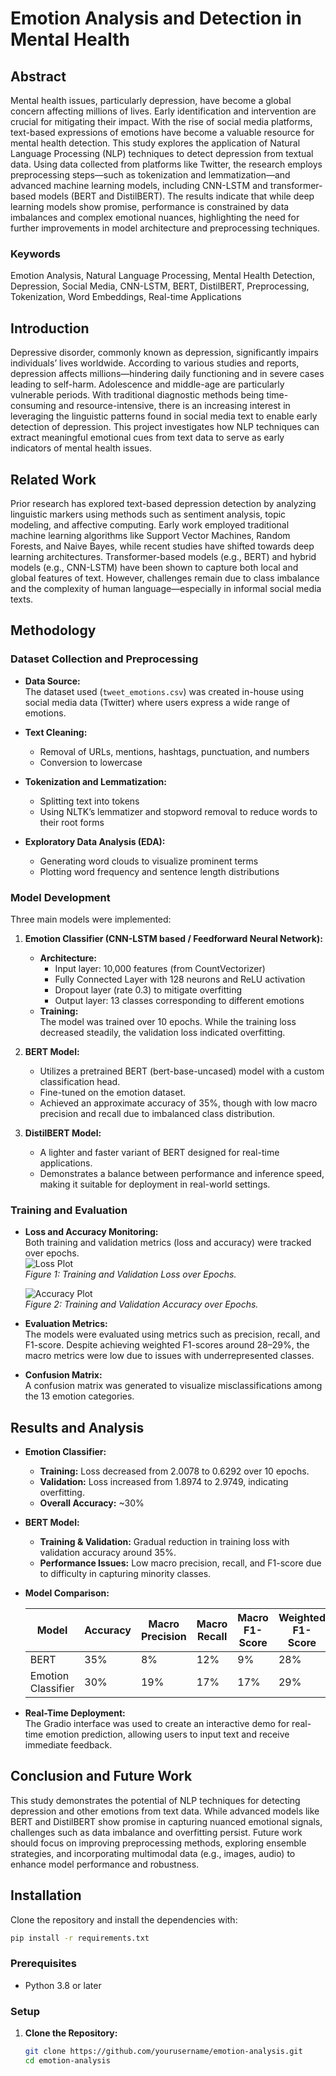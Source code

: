 # Emotion Analysis and Detection in Mental Health

## Abstract
Mental health issues, particularly depression, have become a global concern affecting millions of lives. Early identification and intervention are crucial for mitigating their impact. With the rise of social media platforms, text-based expressions of emotions have become a valuable resource for mental health detection. This study explores the application of Natural Language Processing (NLP) techniques to detect depression from textual data. Using data collected from platforms like Twitter, the research employs preprocessing steps—such as tokenization and lemmatization—and advanced machine learning models, including CNN-LSTM and transformer-based models (BERT and DistilBERT). The results indicate that while deep learning models show promise, performance is constrained by data imbalances and complex emotional nuances, highlighting the need for further improvements in model architecture and preprocessing techniques.

### Keywords
Emotion Analysis, Natural Language Processing, Mental Health Detection, Depression, Social Media, CNN-LSTM, BERT, DistilBERT, Preprocessing, Tokenization, Word Embeddings, Real-time Applications

## Introduction
Depressive disorder, commonly known as depression, significantly impairs individuals’ lives worldwide. According to various studies and reports, depression affects millions—hindering daily functioning and in severe cases leading to self-harm. Adolescence and middle-age are particularly vulnerable periods. With traditional diagnostic methods being time-consuming and resource-intensive, there is an increasing interest in leveraging the linguistic patterns found in social media text to enable early detection of depression. This project investigates how NLP techniques can extract meaningful emotional cues from text data to serve as early indicators of mental health issues.

## Related Work
Prior research has explored text-based depression detection by analyzing linguistic markers using methods such as sentiment analysis, topic modeling, and affective computing. Early work employed traditional machine learning algorithms like Support Vector Machines, Random Forests, and Naive Bayes, while recent studies have shifted towards deep learning architectures. Transformer-based models (e.g., BERT) and hybrid models (e.g., CNN-LSTM) have been shown to capture both local and global features of text. However, challenges remain due to class imbalance and the complexity of human language—especially in informal social media texts.

## Methodology

### Dataset Collection and Preprocessing
- **Data Source:**  
  The dataset used (`tweet_emotions.csv`) was created in-house using social media data (Twitter) where users express a wide range of emotions.
  
- **Text Cleaning:**  
  - Removal of URLs, mentions, hashtags, punctuation, and numbers  
  - Conversion to lowercase
  
- **Tokenization and Lemmatization:**  
  - Splitting text into tokens  
  - Using NLTK’s lemmatizer and stopword removal to reduce words to their root forms
  
- **Exploratory Data Analysis (EDA):**  
  - Generating word clouds to visualize prominent terms  
  - Plotting word frequency and sentence length distributions

### Model Development
Three main models were implemented:

1. **Emotion Classifier (CNN-LSTM based / Feedforward Neural Network):**
   - **Architecture:**  
     - Input layer: 10,000 features (from CountVectorizer)
     - Fully Connected Layer with 128 neurons and ReLU activation
     - Dropout layer (rate 0.3) to mitigate overfitting
     - Output layer: 13 classes corresponding to different emotions
   - **Training:**  
     The model was trained over 10 epochs. While the training loss decreased steadily, the validation loss indicated overfitting.

2. **BERT Model:**
   - Utilizes a pretrained BERT (bert-base-uncased) model with a custom classification head.
   - Fine-tuned on the emotion dataset.  
   - Achieved an approximate accuracy of 35%, though with low macro precision and recall due to imbalanced class distribution.

3. **DistilBERT Model:**
   - A lighter and faster variant of BERT designed for real-time applications.
   - Demonstrates a balance between performance and inference speed, making it suitable for deployment in real-world settings.

### Training and Evaluation
- **Loss and Accuracy Monitoring:**  
  Both training and validation metrics (loss and accuracy) were tracked over epochs.  
  ![Loss Plot](images/loss_plot.png)  
  *Figure 1: Training and Validation Loss over Epochs.*

  ![Accuracy Plot](images/accuracy_plot.png)  
  *Figure 2: Training and Validation Accuracy over Epochs.*

- **Evaluation Metrics:**  
  The models were evaluated using metrics such as precision, recall, and F1-score. Despite achieving weighted F1-scores around 28–29%, the macro metrics were low due to issues with underrepresented classes.

- **Confusion Matrix:**  
  A confusion matrix was generated to visualize misclassifications among the 13 emotion categories.

## Results and Analysis
- **Emotion Classifier:**  
  - **Training:** Loss decreased from 2.0078 to 0.6292 over 10 epochs.  
  - **Validation:** Loss increased from 1.8974 to 2.9749, indicating overfitting.  
  - **Overall Accuracy:** ~30%

- **BERT Model:**  
  - **Training & Validation:** Gradual reduction in training loss with validation accuracy around 35%.  
  - **Performance Issues:** Low macro precision, recall, and F1-score due to difficulty in capturing minority classes.

- **Model Comparison:**

  | Model               | Accuracy | Macro Precision | Macro Recall | Macro F1-Score | Weighted F1-Score |
  |---------------------|----------|-----------------|--------------|----------------|-------------------|
  | BERT                | 35%      | 8%              | 12%          | 9%             | 28%               |
  | Emotion Classifier  | 30%      | 19%             | 17%          | 17%            | 29%               |

- **Real-Time Deployment:**  
  The Gradio interface was used to create an interactive demo for real-time emotion prediction, allowing users to input text and receive immediate feedback.

## Conclusion and Future Work
This study demonstrates the potential of NLP techniques for detecting depression and other emotions from text data. While advanced models like BERT and DistilBERT show promise in capturing nuanced emotional signals, challenges such as data imbalance and overfitting persist. Future work should focus on improving preprocessing methods, exploring ensemble strategies, and incorporating multimodal data (e.g., images, audio) to enhance model performance and robustness.


## Installation
Clone the repository and install the dependencies with:
```bash
pip install -r requirements.txt
```

### Prerequisites
- Python 3.8 or later

### Setup
1. **Clone the Repository:**
   ```bash
   git clone https://github.com/yourusername/emotion-analysis.git
   cd emotion-analysis
   ```
